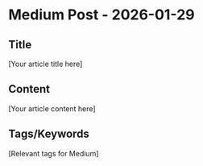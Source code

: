 # Medium Post - 2026-01-29

## Title
[Your article title here]

## Content
[Your article content here]

## Tags/Keywords
[Relevant tags for Medium]
